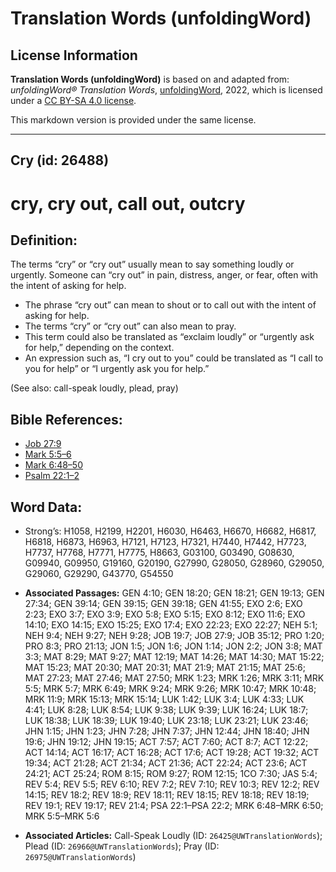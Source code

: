 # Translation Words (unfoldingWord)

## License Information

**Translation Words (unfoldingWord)** is based on and adapted from: _unfoldingWord® Translation Words_, [unfoldingWord](https://unfoldingword.org/utw), 2022, which is licensed under a [CC BY-SA 4.0 license](https://creativecommons.org/licenses/by-sa/4.0/legalcode.en).

This markdown version is provided under the same license.



--------------------------------

## Cry (id: 26488)

cry, cry out, call out, outcry
==============================

Definition:
-----------

The terms “cry” or “cry out” usually mean to say something loudly or urgently. Someone can “cry out” in pain, distress, anger, or fear, often with the intent of asking for help.

* The phrase “cry out” can mean to shout or to call out with the intent of asking for help.
* The terms “cry” or “cry out” can also mean to pray.
* This term could also be translated as “exclaim loudly” or “urgently ask for help,” depending on the context.
* An expression such as, “I cry out to you” could be translated as “I call to you for help” or “I urgently ask you for help.”

(See also: call\-speak loudly, plead, pray)

Bible References:
-----------------

* [Job 27:9](https://ref.ly/Job27:9)
* [Mark 5:5–6](https://ref.ly/Mark5:5-Mark5:6)
* [Mark 6:48–50](https://ref.ly/Mark6:48-Mark6:50)
* [Psalm 22:1–2](https://ref.ly/Ps22:1-Ps22:2)

Word Data:
----------

* Strong’s: H1058, H2199, H2201, H6030, H6463, H6670, H6682, H6817, H6818, H6873, H6963, H7121, H7123, H7321, H7440, H7442, H7723, H7737, H7768, H7771, H7775, H8663, G03100, G03490, G08630, G09940, G09950, G19160, G20190, G27990, G28050, G28960, G29050, G29060, G29290, G43770, G54550

* **Associated Passages:** GEN 4:10; GEN 18:20; GEN 18:21; GEN 19:13; GEN 27:34; GEN 39:14; GEN 39:15; GEN 39:18; GEN 41:55; EXO 2:6; EXO 2:23; EXO 3:7; EXO 3:9; EXO 5:8; EXO 5:15; EXO 8:12; EXO 11:6; EXO 14:10; EXO 14:15; EXO 15:25; EXO 17:4; EXO 22:23; EXO 22:27; NEH 5:1; NEH 9:4; NEH 9:27; NEH 9:28; JOB 19:7; JOB 27:9; JOB 35:12; PRO 1:20; PRO 8:3; PRO 21:13; JON 1:5; JON 1:6; JON 1:14; JON 2:2; JON 3:8; MAT 3:3; MAT 8:29; MAT 9:27; MAT 12:19; MAT 14:26; MAT 14:30; MAT 15:22; MAT 15:23; MAT 20:30; MAT 20:31; MAT 21:9; MAT 21:15; MAT 25:6; MAT 27:23; MAT 27:46; MAT 27:50; MRK 1:23; MRK 1:26; MRK 3:11; MRK 5:5; MRK 5:7; MRK 6:49; MRK 9:24; MRK 9:26; MRK 10:47; MRK 10:48; MRK 11:9; MRK 15:13; MRK 15:14; LUK 1:42; LUK 3:4; LUK 4:33; LUK 4:41; LUK 8:28; LUK 8:54; LUK 9:38; LUK 9:39; LUK 16:24; LUK 18:7; LUK 18:38; LUK 18:39; LUK 19:40; LUK 23:18; LUK 23:21; LUK 23:46; JHN 1:15; JHN 1:23; JHN 7:28; JHN 7:37; JHN 12:44; JHN 18:40; JHN 19:6; JHN 19:12; JHN 19:15; ACT 7:57; ACT 7:60; ACT 8:7; ACT 12:22; ACT 14:14; ACT 16:17; ACT 16:28; ACT 17:6; ACT 19:28; ACT 19:32; ACT 19:34; ACT 21:28; ACT 21:34; ACT 21:36; ACT 22:24; ACT 23:6; ACT 24:21; ACT 25:24; ROM 8:15; ROM 9:27; ROM 12:15; 1CO 7:30; JAS 5:4; REV 5:4; REV 5:5; REV 6:10; REV 7:2; REV 7:10; REV 10:3; REV 12:2; REV 14:15; REV 18:2; REV 18:9; REV 18:11; REV 18:15; REV 18:18; REV 18:19; REV 19:1; REV 19:17; REV 21:4; PSA 22:1–PSA 22:2; MRK 6:48–MRK 6:50; MRK 5:5–MRK 5:6
* **Associated Articles:** Call-Speak Loudly (ID: `26425@UWTranslationWords`); Plead (ID: `26966@UWTranslationWords`); Pray (ID: `26975@UWTranslationWords`)

